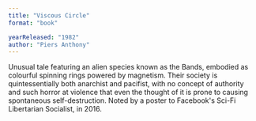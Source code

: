 ```yaml
---
title: "Viscous Circle"
format: "book"

yearReleased: "1982"
author: "Piers Anthony"
---
```


Unusual tale featuring an alien species known as the Bands, embodied as colourful spinning rings powered by magnetism. Their society is quintessentially both anarchist and pacifist, with no concept of authority and such horror at violence that even the thought of it is prone to causing spontaneous self-destruction. Noted by a poster to Facebook's Sci-Fi Libertarian Socialist, in 2016.
